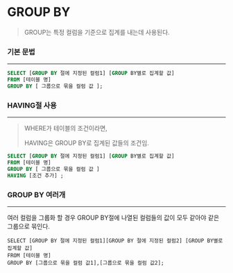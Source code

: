 # GROUP BY

> GROUP는 특정 컬럼을 기준으로 집계를 내는데 사용된다.



### 기본 문법

------

```sql
SELECT [GROUP BY 절에 지정된 컬럼1] [GROUP BY별로 집계할 값] 
FROM [테이블 명] 
GROUP BY [ 그룹으로 묶을 컬럼 값 ];
```



### HAVING절 사용

------

> WHERE가 테이블의 조건이라면,
>
> HAVING은 GROUP BY로 집계된 값들의 조건임.

```sql
SELECT [GROUP BY 절에 지정된 컬럼1] [GROUP BY별로 집계할 값] 
FROM [테이블 명] 
GROUP BY [ 그룹으로 묶을 컬럼 값 ]
HAVING [조건 추가] ;
```



### GROUP BY 여러개

------

여러 컬럼을 그룹화 할 경우 GROUP BY절에 나열된 컬럼들의 값이 모두 같아야 같은 그룹으로 묶인다.

```
SELECT [GROUP BY 절에 지정된 컬럼1][GROUP BY 절에 지정된 컬럼2] [GROUP BY별로 집계할 값] 
FROM [테이블 명] 
GROUP BY [그룹으로 묶을 컬럼 값1],[그룹으로 묶을 컬럼 값2];
```

